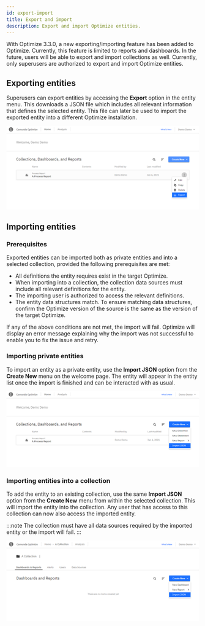 ```yaml
---
id: export-import
title: Export and import
description: Export and import Optimize entities.
---
```


With Optimize 3.3.0, a new exporting/importing feature has been added to Optimize. Currently, this feature is limited to reports and dashboards. In the future, users will be able to export and import collections as well. Currently, only superusers are authorized to export and import Optimize entities.

## Exporting entities

Superusers can export entities by accessing the **Export** option in the entity menu. This downloads a JSON file which
includes all relevant information that defines the selected entity. This file can later be used to import the exported entity into
a different Optimize installation.

![Exporting a Process Report](./img/export.png)

## Importing entities

### Prerequisites

Exported entities can be imported both as private entities and into a selected collection, provided the following prerequisites are met:

- All definitions the entity requires exist in the target Optimize.
- When importing into a collection, the collection data sources must include all relevant definitions for the entity.
- The importing user is authorized to access the relevant definitions.
- The entity data structures match. To ensure matching data structures, confirm the Optimize version of the source is the same as the version of the target Optimize.

If any of the above conditions are not met, the import will fail. Optimize will display an error message explaining why the import was not successful to enable you to fix the issue and retry.

### Importing private entities

To import an entity as a private entity, use the **Import JSON** option from the **Create New** menu on the welcome page. The entity will appear in the entity list once the import is finished and can be interacted with as usual.

![Importing a private entity](./img/private-import.png)

### Importing entities into a collection

To add the entity to an existing collection, use the same **Import JSON** option from the **Create New** menu from within the selected collection. This will import the entity into the collection. Any user that has access to this collection can now also access the imported entity.

:::note
The collection must have all data sources required by the imported entity or the import will fail.
:::

![Importing an entity into a Collection](./img/collection-import.png)

